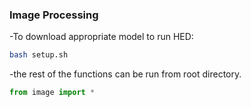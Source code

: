 ### Image Processing


-To download appropriate model to run HED:
```bash
bash setup.sh
```
-the rest of the functions can be run from root directory.

```python
from image import *
```
